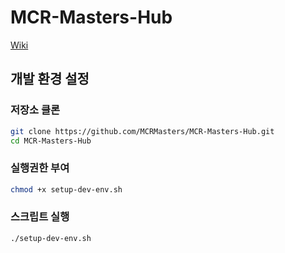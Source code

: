 # MCR-Masters-Hub
[Wiki](https://github.com/MCRMasters/MCR-Masters-Hub/wiki)

## 개발 환경 설정
### 저장소 클론
```bash
git clone https://github.com/MCRMasters/MCR-Masters-Hub.git
cd MCR-Masters-Hub
```
### 실행권한 부여
```bash
chmod +x setup-dev-env.sh
```

### 스크립트 실행
```bash
./setup-dev-env.sh
```
